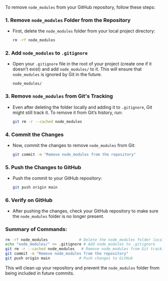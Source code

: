 To remove `node_modules` from your GitHub repository, follow these steps:

### 1. Remove `node_modules` Folder from the Repository
- First, delete the `node_modules` folder from your local project directory:
  ```bash
  rm -rf node_modules
  ```

### 2. Add `node_modules` to `.gitignore`
- Open your `.gitignore` file in the root of your project (create one if it doesn't exist) and add `node_modules/` to it. This will ensure that `node_modules` is ignored by Git in the future.
  ```
  node_modules/
  ```

### 3. Remove `node_modules` from Git's Tracking
- Even after deleting the folder locally and adding it to `.gitignore`, Git might still track it. To remove it from Git’s history, run:
  ```bash
  git rm -r --cached node_modules
  ```

### 4. Commit the Changes
- Now, commit the changes to remove `node_modules` from Git:
  ```bash
  git commit -m "Remove node_modules from the repository"
  ```

### 5. Push the Changes to GitHub
- Push the commit to your GitHub repository:
  ```bash
  git push origin main
  ```

### 6. Verify on GitHub
- After pushing the changes, check your GitHub repository to make sure the `node_modules` folder is no longer present.

### Summary of Commands:
```bash
rm -rf node_modules              # Delete the node_modules folder locally
echo "node_modules/" >> .gitignore # Add node_modules to .gitignore
git rm -r --cached node_modules   # Remove node_modules from Git tracking
git commit -m "Remove node_modules from the repository"
git push origin main             # Push changes to GitHub
```

This will clean up your repository and prevent the `node_modules` folder from being included in future commits.
